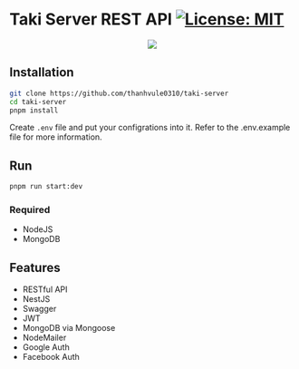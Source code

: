 # Taki Server REST API [![License: MIT](https://img.shields.io/badge/License-MIT-yellow.svg)](https://opensource.org/licenses/MIT)

<p align="center">
  <img src="https://i.ibb.co/Mg6FHRS/Logo-1.png" />
</p>

## Installation

```sh
git clone https://github.com/thanhvule0310/taki-server
cd taki-server
pnpm install
```

Create `.env` file and put your configrations into it. Refer to the .env.example file for more information.

## Run

```sh
pnpm run start:dev
```

### Required

- NodeJS
- MongoDB

## Features

- RESTful API
- NestJS
- Swagger
- JWT
- MongoDB via Mongoose
- NodeMailer
- Google Auth
- Facebook Auth
